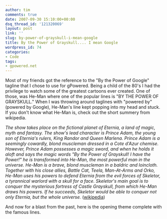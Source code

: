```yaml
---
author: tim
comments: true
date: 2007-09-30 15:10:00+00:00
dsq_thread_id: '121320069'
layout: post
link: ''
slug: by-power-of-grayskull-i-mean-google
title: By the Power of Grayskull.... I mean Google
wordpress_id: 74
categories:
- Code
tags:
- gpowered.net
---
```


Most of my friends got the reference to the "By the Power of Google" tagline
that I chose to use for gPowered. Being a child of the 80's I had the
privilege to watch some of the greatest cartoons ever created. One of those,
was He-Man where one of the popular lines is "BY THE POWER OF GRAYSKULL." When
I was throwing around taglines with "powered by" (powered by Google), He-Man's
line kept popping into my head and stuck. If you don't know what He-Man is,
check out the short summery from wikipedia.  
  
_The show takes place on the fictional planet of Eternia, a land of magic,
myth and fantasy. The show's lead character is Prince Adam, the young son of
Eternia's rulers, King Randor and Queen Marlena. Prince Adam is a seemingly
cowardly, blond muscleman dressed in a Cote d'Azur chemise. However, Prince
Adam possesses a magic sword, and when he holds it aloft and says the magic
words "By the Power of Grayskull! I have the Power!" he is transformed into
He-Man, the most powerful man in the universe. He-Man is a brave, blond
muscleman in a baldric and loincloth. Together with his close allies, Battle
Cat, Teela, Man-At-Arms and Orko, He-Man uses his powers to defend Eternia
from the evil forces of Skeletor, a tyrannical warlord with a skull for a
face. Skeletor's main goal is to conquer the mysterious fortress of Castle
Grayskull, from which He-Man draws his powers. If he succeeds, Skeletor would
be able to conquer not only Eternia, but the whole universe._
([wikipedia](http://en.wikipedia.org/wiki/He-Man_and_the_Masters_of_the_Universe))  
  
And now for a blast from the past, here is the opening theme complete with the
famous lines.  
  

